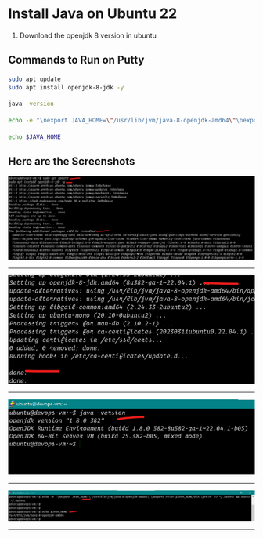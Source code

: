 # Install Java on Ubuntu 22


1. Download the openjdk 8 version in ubuntu


## Commands to Run on Putty
```bash
sudo apt update
sudo apt install openjdk-8-jdk -y

java -version

echo -e "\nexport JAVA_HOME=\"/usr/lib/jvm/java-8-openjdk-amd64\"\nexport PATH=\$JAVA_HOME/bin:\$PATH" >> ~/.bashrc && source ~/.bashrc

echo $JAVA_HOME

```



## Here are the Screenshots

![](img/java-install-01.png)
<hr>
  
![](img/java-install-02.png)
<hr>
  
![](img/java-install-03.png)
<hr>
  
![](img/java-install-04.png)
<hr>
  
